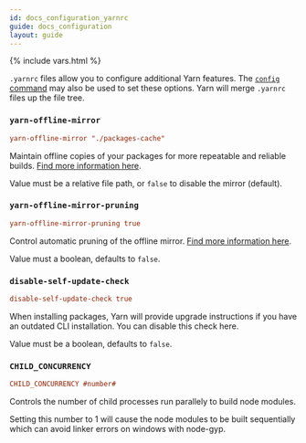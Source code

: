 ```yaml
---
id: docs_configuration_yarnrc
guide: docs_configuration
layout: guide
---
```


{% include vars.html %}

`.yarnrc` files allow you to configure additional Yarn features. The [`config` command]({{url_base}}/docs/cli/config/) may also be used to set these options. Yarn will merge `.yarnrc` files up the file tree.

### `yarn-offline-mirror` <a class="toc" id="toc-yarn-offline-mirror" href="#toc-yarn-offline-mirror"></a>

```ini
yarn-offline-mirror "./packages-cache"
```

Maintain offline copies of your packages for more repeatable and reliable builds. [Find more information here]({{url_base}}/docs/offline-mirror/).

Value must be a relative file path, or `false` to disable the mirror (default).

### `yarn-offline-mirror-pruning` <a class="toc" id="toc-yarn-offline-mirror-pruning" href="#toc-yarn-offline-mirror-pruning"></a>

```ini
yarn-offline-mirror-pruning true
```

Control automatic pruning of the offline mirror. [Find more information here]({{url_base}}/docs/prune-offline-mirror/).

Value must a boolean, defaults to `false`.

### `disable-self-update-check` <a class="toc" id="toc-disable-self-update-check" href="#toc-disable-self-update-check"></a>

```ini
disable-self-update-check true
```

When installing packages, Yarn will provide upgrade instructions if you have an outdated CLI installation. You can disable this check here.

Value must be a boolean, defaults to `false`.

### `CHILD_CONCURRENCY` <a class="toc" id="toc-child-concurrency" href="#toc-child-concurrency"></a>

```ini
CHILD_CONCURRENCY #number#
```

Controls the number of child processes run parallely to build node modules. 

Setting this number to 1 will cause the node modules to be built sequentially which can avoid linker errors on windows with node-gyp.
